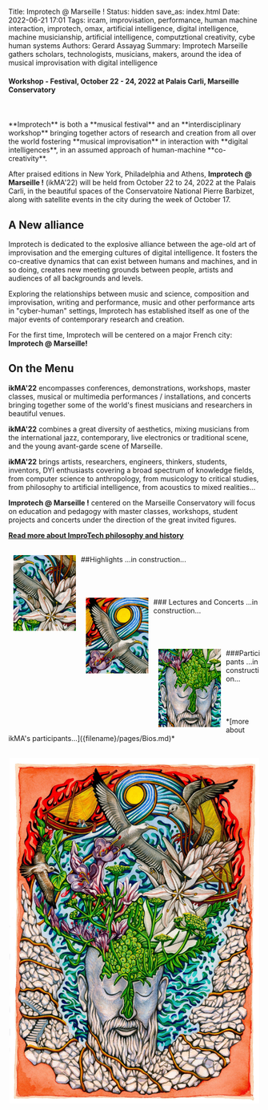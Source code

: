 Title: Improtech @ Marseille !
Status: hidden
save_as: index.html
Date: 2022-06-21 17:01
Tags: ircam, improvisation, performance, human machine interaction, improtech, omax, artificial intelligence, digital intelligence, machine musicianship, artificial intelligence, computztional creativity, cybe human systems
Authors: Gerard Assayag
Summary: Improtech Marseille gathers scholars, technologists, musicians, makers, around the idea of musical improvisation with digital intelligence

#### Workshop - Festival, October 22 - 24, 2022 at Palais Carli, Marseille Conservatory
<br>
<br>
**Improtech** is both a **musical festival** and an **interdisciplinary workshop** bringing together actors of research and creation from all over the world fostering **musical improvisation** in interaction with **digital intelligences**, in an assumed approach of human-machine **co-creativity**.

After praised editions in New York, Philadelphia and Athens, **Improtech @ Marseille !** (ikMA'22) will be held from October 22 to 24, 2022 at the Palais Carli, in the beautiful spaces of the Conservatoire National Pierre Barbizet, along with satellite events in the city during the week of October 17.

## A New alliance
Improtech is dedicated to the explosive alliance between the age-old art of improvisation and the emerging cultures of digital intelligence. It fosters the co-creative dynamics that can exist between humans and machines, and in so doing, creates new meeting grounds between people, artists and audiences of all backgrounds and levels.

Exploring the relationships between music and science, composition and improvisation, writing and performance, music and other performance arts in "cyber-human" settings, Improtech has established itself as one of the major events of contemporary research and creation.

For the first time, Improtech will be centered on a major French city: **Improtech @ Marseille!**

## On the Menu
**ikMA'22** encompasses conferences, demonstrations, workshops, master classes, musical or multimedia performances / installations, and concerts bringing together some of the world's finest musicians and researchers in beautiful venues.

**ikMA'22** combines a great diversity of aesthetics, mixing musicians from the international jazz, contemporary, live electronics or traditional scene, and the young avant-garde scene of Marseille.

**ikMA'22** brings artists, researchers, engineers, thinkers, students, inventors, DYI enthusiasts covering a broad spectrum of knowledge fields, from computer science to anthropology, from musicology to critical studies, from philosophy to artificial intelligence, from acoustics to mixed realities...

**Improtech @ Marseille !** centered on the Marseille Conservatory will focus on education and pedagogy with master classes, workshops, student projects and concerts under the direction of the great invited figures.

**[Read more about ImproTech philosophy and history]({filename}/pages/About.md)**

<br>
<img src="./images/IKPoster_frag1.jpg" width="125" style="float:left" hspace="10">
##Highlights
...in construction...
<br>
<br>
<br>
<br>
<br>
<img src="./images/IKPoster_frag2.jpg" width="125" style="float:left" hspace="10">
### Lectures and Concerts
...in construction...
<br>
<br>
<br>
<br>
<br>
<img src="./images/IKPoster_frag3.jpg" width="125" style="float:left" hspace="10">
###Participants
...in construction...
<br>
<br>
<br>
<br>
<br>
*[more about ikMA's participants...]({filename}/pages/Bios.md)*
<br>
<br>

<p align="center">
  <img src="./images/IKPoster1b.jpg" width="500">
</p>
